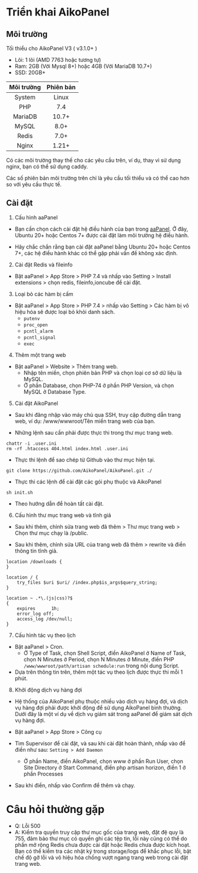 # Triển khai AikoPanel

## Môi trường

Tối thiểu cho AikoPanel V3 ( v3.1.0+ )
- Lõi: 1 lõi (AMD 7763 hoặc tương tự)
- Ram: 2GB (Với Mysql 8+) hoặc 4GB (Với MariaDB 10.7+)
- SSD: 20GB+

| Môi trường | Phiên bản |
| :--------: | :-------: |
|   System   |   Linux   |
|    PHP     |    7.4    |
|  MariaDB   |   10.7+   |
|   MySQL    |   8.0+    |
|   Redis    |   7.0+    |
|   Nginx    |   1.21+   |

Có các môi trường thay thế cho các yêu cầu trên, ví dụ, thay vì sử dụng nginx, bạn có thể sử dụng caddy.

Các số phiên bản môi trường trên chỉ là yêu cầu tối thiểu và có thể cao hơn so với yêu cầu thực tế.

## Cài đặt

1. Cấu hình aaPanel

- Bạn cần chọn cách cài đặt hệ điều hành của bạn trong [aaPanel](https://www.aapanel.com/new/download.html#install). Ở đây, Ubuntu 20+ hoặc Centos 7+ được cài đặt làm môi trường hệ điều hành.

- Hãy chắc chắn rằng bạn cài đặt aaPanel bằng Ubuntu 20+ hoặc Centos 7+, các hệ điều hành khác có thể gặp phải vấn đề không xác định.

2. Cài đặt Redis và fileinfo

- Bật aaPanel > App Store > PHP 7.4 và nhấp vào Setting > Install extensions > chọn redis, fileinfo,ioncube để cài đặt.

3. Loại bỏ các hàm bị cấm

- Bật aaPanel > App Store > PHP 7.4 > nhấp vào Setting > Các hàm bị vô hiệu hóa sẽ được loại bỏ khỏi danh sách.
  - `putenv`
  - `proc_open`
  - `pcntl_alarm`
  - `pcntl_signal`
  - `exec`

4. Thêm một trang web

- Bật aaPanel > Website > Thêm trang web.
  - Nhập tên miền, chọn phiên bản PHP và chọn loại cơ sở dữ liệu là MySQL.
  - Ở phần Database, chọn PHP-74 ở phần PHP Version, và chọn MySQL ở Database Type.

5. Cài đặt AikoPanel

- Sau khi đăng nhập vào máy chủ qua SSH, truy cập đường dẫn trang web, ví dụ: /www/wwwroot/Tên miền trang web của bạn.

- Những lệnh sau cần phải được thực thi trong thư mục trang web.

```
chattr -i .user.ini
rm -rf .htaccess 404.html index.html .user.ini

```

- Thực thi lệnh để sao chép từ Github vào thư mục hiện tại.

```
git clone https://github.com/AikoPanel/AikoPanel.git ./
```

- Thực thi các lệnh để cài đặt các gói phụ thuộc và AikoPanel

```
sh init.sh

```

- Theo hướng dẫn để hoàn tất cài đặt.

6. Cấu hình thư mục trang web và tĩnh giả

- Sau khi thêm, chỉnh sửa trang web đã thêm > Thư mục trang web > Chọn thư mục chạy là /public.

- Sau khi thêm, chỉnh sửa URL của trang web đã thêm > rewrite và điền thông tin tĩnh giả.

```
location /downloads {
}

location / {
    try_files $uri $uri/ /index.php$is_args$query_string;
}

location ~ .*\.(js|css)?$
{
    expires      1h;
    error_log off;
    access_log /dev/null;
}
```

7. Cấu hình tác vụ theo lịch

- Bật aaPanel > Cron.
  - Ở Type of Task, chọn Shell Script, điền AikoPanel ở Name of Task, chọn N Minutes ở Period, chọn N Minutes ở Minute, điền PHP `/www/wwwroot/path/artisan schedule:run` trong nội dung Script.
- Dựa trên thông tin trên, thêm một tác vụ theo lịch được thực thi mỗi 1 phút.

8. Khởi động dịch vụ hàng đợi

- Hệ thống của AikoPanel phụ thuộc nhiều vào dịch vụ hàng đợi, và dịch vụ hàng đợi phải được khởi động để sử dụng AikoPanel bình thường. Dưới đây là một ví dụ về dịch vụ giám sát trong aaPanel để giám sát dịch vụ hàng đợi.

- Bật aaPanel > App Store > Công cụ

- Tìm Supervisor để cài đặt, và sau khi cài đặt hoàn thành, nhấp vào để điền như sau: `Setting > Add Daemon`
  - Ở phần Name, điền AikoPanel, chọn www ở phần Run User, chọn Site Directory ở Start Command, điền php artisan horizon, điền 1 ở phần Processes
- Sau khi điền, nhấp vào Confirm để thêm và chạy.

# Câu hỏi thường gặp

- Q: Lỗi 500
- A: Kiểm tra quyền truy cập thư mục gốc của trang web, đặt đệ quy là 755, đảm bảo thư mục có quyền ghi các tệp tin, lỗi này cũng có thể do phần mở rộng Redis chưa được cài đặt hoặc Redis chưa được kích hoạt. Bạn có thể kiểm tra các nhật ký trong storage/logs để khắc phục lỗi, bật chế độ gỡ lỗi và vô hiệu hóa chống vượt ngang trang web trong cài đặt trang web.
